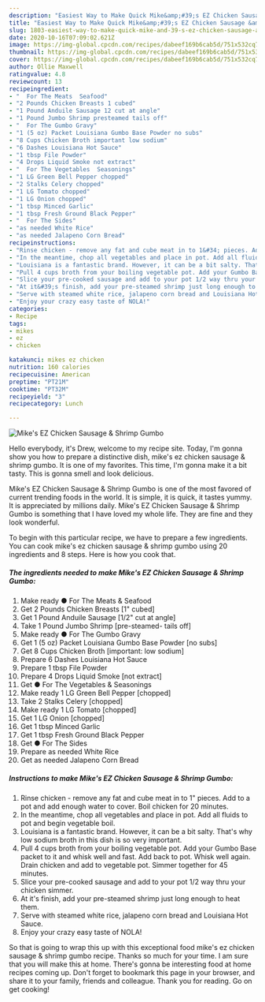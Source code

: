 ```yaml
---
description: "Easiest Way to Make Quick Mike&amp;#39;s EZ Chicken Sausage &amp;amp; Shrimp Gumbo"
title: "Easiest Way to Make Quick Mike&amp;#39;s EZ Chicken Sausage &amp;amp; Shrimp Gumbo"
slug: 1803-easiest-way-to-make-quick-mike-and-39-s-ez-chicken-sausage-and-amp-shrimp-gumbo
date: 2020-10-16T07:09:02.621Z
image: https://img-global.cpcdn.com/recipes/dabeef169b6cab5d/751x532cq70/mikes-ez-chicken-sausage-shrimp-gumbo-recipe-main-photo.jpg
thumbnail: https://img-global.cpcdn.com/recipes/dabeef169b6cab5d/751x532cq70/mikes-ez-chicken-sausage-shrimp-gumbo-recipe-main-photo.jpg
cover: https://img-global.cpcdn.com/recipes/dabeef169b6cab5d/751x532cq70/mikes-ez-chicken-sausage-shrimp-gumbo-recipe-main-photo.jpg
author: Ollie Maxwell
ratingvalue: 4.8
reviewcount: 13
recipeingredient:
- "  For The Meats  Seafood"
- "2 Pounds Chicken Breasts 1 cubed"
- "1 Pound Anduile Sausage 12 cut at angle"
- "1 Pound Jumbo Shrimp presteamed tails off"
- "  For The Gumbo Gravy"
- "1 (5 oz) Packet Louisiana Gumbo Base Powder no subs"
- "8 Cups Chicken Broth important low sodium"
- "6 Dashes Louisiana Hot Sauce"
- "1 tbsp File Powder"
- "4 Drops Liquid Smoke not extract"
- "  For The Vegetables  Seasonings"
- "1 LG Green Bell Pepper chopped"
- "2 Stalks Celery chopped"
- "1 LG Tomato chopped"
- "1 LG Onion chopped"
- "1 tbsp Minced Garlic"
- "1 tbsp Fresh Ground Black Pepper"
- "  For The Sides"
- "as needed White Rice"
- "as needed Jalapeno Corn Bread"
recipeinstructions:
- "Rinse chicken - remove any fat and cube meat in to 1&#34; pieces. Add to a pot and add enough water to cover. Boil chicken for 20 minutes."
- "In the meantime, chop all vegetables and place in pot. Add all fluids to pot and begin vegetable boil."
- "Louisiana is a fantastic brand. However, it can be a bit salty. That&#39;s why low sodium broth in this dish is so very important."
- "Pull 4 cups broth from your boiling vegetable pot. Add your Gumbo Base packet to it and whisk well and fast. Add back to pot. Whisk well again. Drain chicken and add to vegetable pot. Simmer together for 45 minutes."
- "Slice your pre-cooked sausage and add to your pot 1/2 way thru your chicken simmer."
- "At it&#39;s finish, add your pre-steamed shrimp just long enough to heat them."
- "Serve with steamed white rice, jalapeno corn bread and Louisiana Hot Sauce."
- "Enjoy your crazy easy taste of NOLA!"
categories:
- Recipe
tags:
- mikes
- ez
- chicken

katakunci: mikes ez chicken 
nutrition: 160 calories
recipecuisine: American
preptime: "PT21M"
cooktime: "PT32M"
recipeyield: "3"
recipecategory: Lunch

---
```



![Mike&#39;s EZ Chicken Sausage &amp; Shrimp Gumbo](https://img-global.cpcdn.com/recipes/dabeef169b6cab5d/751x532cq70/mikes-ez-chicken-sausage-shrimp-gumbo-recipe-main-photo.jpg)

Hello everybody, it's Drew, welcome to my recipe site. Today, I'm gonna show you how to prepare a distinctive dish, mike&#39;s ez chicken sausage &amp; shrimp gumbo. It is one of my favorites. This time, I'm gonna make it a bit tasty. This is gonna smell and look delicious.



Mike&#39;s EZ Chicken Sausage &amp; Shrimp Gumbo is one of the most favored of current trending foods in the world. It is simple, it is quick, it tastes yummy. It is appreciated by millions daily. Mike&#39;s EZ Chicken Sausage &amp; Shrimp Gumbo is something that I have loved my whole life. They are fine and they look wonderful.


To begin with this particular recipe, we have to prepare a few ingredients. You can cook mike&#39;s ez chicken sausage &amp; shrimp gumbo using 20 ingredients and 8 steps. Here is how you cook that.

<!--inarticleads1-->

##### The ingredients needed to make Mike&#39;s EZ Chicken Sausage &amp; Shrimp Gumbo:

1. Make ready  ● For The Meats &amp; Seafood
1. Get 2 Pounds Chicken Breasts [1&#34; cubed]
1. Get 1 Pound Anduile Sausage [1/2&#34; cut at angle]
1. Take 1 Pound Jumbo Shrimp [pre-steamed- tails off]
1. Make ready  ● For The Gumbo Gravy
1. Get 1 (5 oz) Packet Louisiana Gumbo Base Powder [no subs]
1. Get 8 Cups Chicken Broth [important: low sodium]
1. Prepare 6 Dashes Louisiana Hot Sauce
1. Prepare 1 tbsp File Powder
1. Prepare 4 Drops Liquid Smoke [not extract]
1. Get  ● For The Vegetables &amp; Seasonings
1. Make ready 1 LG Green Bell Pepper [chopped]
1. Take 2 Stalks Celery [chopped]
1. Make ready 1 LG Tomato [chopped]
1. Get 1 LG Onion [chopped]
1. Get 1 tbsp Minced Garlic
1. Get 1 tbsp Fresh Ground Black Pepper
1. Get  ● For The Sides
1. Prepare as needed White Rice
1. Get as needed Jalapeno Corn Bread




<!--inarticleads2-->

##### Instructions to make Mike&#39;s EZ Chicken Sausage &amp; Shrimp Gumbo:

1. Rinse chicken - remove any fat and cube meat in to 1&#34; pieces. Add to a pot and add enough water to cover. Boil chicken for 20 minutes.
1. In the meantime, chop all vegetables and place in pot. Add all fluids to pot and begin vegetable boil.
1. Louisiana is a fantastic brand. However, it can be a bit salty. That&#39;s why low sodium broth in this dish is so very important.
1. Pull 4 cups broth from your boiling vegetable pot. Add your Gumbo Base packet to it and whisk well and fast. Add back to pot. Whisk well again. Drain chicken and add to vegetable pot. Simmer together for 45 minutes.
1. Slice your pre-cooked sausage and add to your pot 1/2 way thru your chicken simmer.
1. At it&#39;s finish, add your pre-steamed shrimp just long enough to heat them.
1. Serve with steamed white rice, jalapeno corn bread and Louisiana Hot Sauce.
1. Enjoy your crazy easy taste of NOLA!




So that is going to wrap this up with this exceptional food mike&#39;s ez chicken sausage &amp; shrimp gumbo recipe. Thanks so much for your time. I am sure that you will make this at home. There's gonna be interesting food at home recipes coming up. Don't forget to bookmark this page in your browser, and share it to your family, friends and colleague. Thank you for reading. Go on get cooking!
